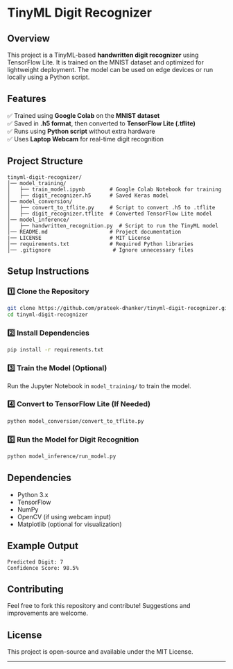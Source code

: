 # TinyML Digit Recognizer

## Overview
This project is a TinyML-based **handwritten digit recognizer** using TensorFlow Lite. It is trained on the MNIST dataset and optimized for lightweight deployment. The model can be used on edge devices or run locally using a Python script.

## Features
✅ Trained using **Google Colab** on the **MNIST dataset**  
✅ Saved in **.h5 format**, then converted to **TensorFlow Lite (.tflite)**  
✅ Runs using **Python script** without extra hardware  
✅ Uses **Laptop Webcam** for real-time digit recognition  

## Project Structure
```
tinyml-digit-recognizer/
│── model_training/
│   ├── train_model.ipynb        # Google Colab Notebook for training
│   ├── digit_recognizer.h5      # Saved Keras model
│── model_conversion/
│   ├── convert_to_tflite.py     # Script to convert .h5 to .tflite
│   ├── digit_recognizer.tflite  # Converted TensorFlow Lite model
│── model_inference/
│   ├── handwritten_recognition.py  # Script to run the TinyML model
│── README.md                    # Project documentation
|── LICENSE                      # MIT License
│── requirements.txt             # Required Python libraries
│── .gitignore                    # Ignore unnecessary files
```

## Setup Instructions
### 1️⃣ Clone the Repository
```bash
git clone https://github.com/prateek-dhanker/tinyml-digit-recognizer.git
cd tinyml-digit-recognizer
```

### 2️⃣ Install Dependencies
```bash
pip install -r requirements.txt
```

### 3️⃣ Train the Model (Optional)
Run the Jupyter Notebook in `model_training/` to train the model.

### 4️⃣ Convert to TensorFlow Lite (If Needed)
```bash
python model_conversion/convert_to_tflite.py
```

### 5️⃣ Run the Model for Digit Recognition
```bash
python model_inference/run_model.py
```

## Dependencies
- Python 3.x
- TensorFlow
- NumPy
- OpenCV (if using webcam input)
- Matplotlib (optional for visualization)

## Example Output
```
Predicted Digit: 7
Confidence Score: 98.5%
```

## Contributing
Feel free to fork this repository and contribute! Suggestions and improvements are welcome.

## License
This project is open-source and available under the MIT License.

---